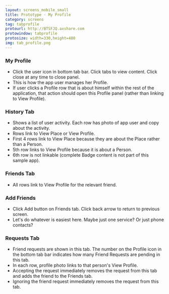 ```yaml
---
layout: screens_mobile_small
title: Prototype - My Profile
category: screens
tag: tabprofile
protourl: http://BTSFJQ.axshare.com
protowindow: tabprofile
protosize: width=330,height=480
img: tab_profile.png
---
```


### My Profile
* <span class="proto-color">Click the user icon in bottom tab bar. Click tabs to view content. Click close at any time to close panel.</span>
* This is how the app user manages her Profile. 
* If user clicks a Profile row that is about himself within the rest of the application, that action should open this Profile panel (rather than linking to View Profile).


### History Tab
* Shows a list of user activity. Each row has photo of app user and copy about the activity.
* Rows link to View Place or View Profile.
* First 4 rows link to View Place because they are about the Place rather than a Person.
* 5th row links to View Profile because it is about a Person.
* 6th row is not linkable (complete Badge content is not part of this sample app).


### Friends Tab
* All rows link to View Profile for the relevant friend.


### Add Friends
* <span class="proto-color">Click Add button on Friends tab.  Click back arrow to return to previous screen.</span>
* Let's do whatever is easiest here. Maybe just one service? Or just phone contacts?


### Requests Tab
* Friend requests are shown in this tab. The number on the Profile icon in the bottom tab bar indicates how many Friend Requests are pending in this tab.
* In each row, profile photo links to that person's View Profile.
* Accepting the request immediately removes the request from this tab and adds the friend to the Friends tab.
* Ignoring the friend request immediately removes the request from this tab.